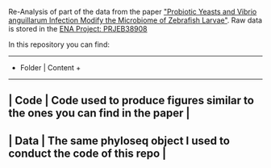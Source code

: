 Re-Analysis of part of the data from the paper ["Probiotic Yeasts and Vibrio anguillarum Infection Modify the Microbiome of Zebrafish Larvae"](https://www.frontiersin.org/articles/10.3389/fmicb.2021.647977/full). Raw data is stored in the [ENA Project: PRJEB38908](https://www.ebi.ac.uk/ena/browser/view/PRJEB38908?show=reads)

In this repository you can find:

-----------------------------------------------------------------------------------------------------------------
+	Folder		|		Content									+
-----------------------------------------------------------------------------------------------------------------
|	Code		|	Code used to produce figures similar to the ones you can find in the paper	|
-----------------------------------------------------------------------------------------------------------------
|	Data		|	The same phyloseq object I used to conduct the code of this repo		|
-----------------------------------------------------------------------------------------------------------------
 
